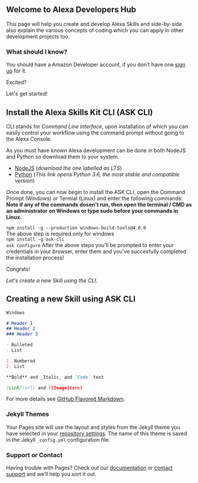 ## Welcome to Alexa Developers Hub
This page will help you create and develop Alexa Skills and side-by-side also explain the various concepts of coding which you can apply in other development projects too.

### What should I know?
You should have a Amazon Developer account, if you don't have one [sign up](https://developer.amazon.com/) for it.

Excited?

Let's get started!

## Install the Alexa Skills Kit CLI (ASK CLI)

CLI stands for *Command Line Interface*, upon installation of which you can easily control your workflow using the command prompt without going to the Alexa Console.

As you must have known Alexa development can be done in both NodeJS and Python so download them to your system.  
- [NodeJS](https://nodejs.org/en/) (*download the one labelled as LTS*)  
- [Python](https://www.python.org/downloads/release/python-360/) (*This link opens Python 3.6, the most stable and compatible version*)  

Once done, you can now begin to install the ASK CLI, open the Command Prompt (Windows) or Termial (Linux) and enter the following commands:
**Note if any of the commands dosen't run, then open the terminal / CMD as an administrator on Windows or type sudo before your commands in Linux.**

```npm install -g --production windows-build-tools@4.0.0```  
   The above step is required only for windows  
```npm install -g ask-cli```  
```ask configure```
After the above steps you'll be prompted to enter your credentials in your browser, enter them and you've succesfully completed the installation process!

Congrats!  

*Let's create a new Skill using the CLI.*  

## Creating a new Skill using ASK CLI



```markdown
Windows

# Header 1
## Header 2
### Header 3

- Bulleted
- List

1. Numbered
2. List

**Bold** and _Italic_ and `Code` text

[Link](url) and ![Image](src)
```

For more details see [GitHub Flavored Markdown](https://guides.github.com/features/mastering-markdown/).

### Jekyll Themes

Your Pages site will use the layout and styles from the Jekyll theme you have selected in your [repository settings](https://github.com/tarunnsingh/alexa-webinars/settings). The name of this theme is saved in the Jekyll `_config.yml` configuration file.

### Support or Contact

Having trouble with Pages? Check out our [documentation](https://help.github.com/categories/github-pages-basics/) or [contact support](https://github.com/contact) and we’ll help you sort it out.
